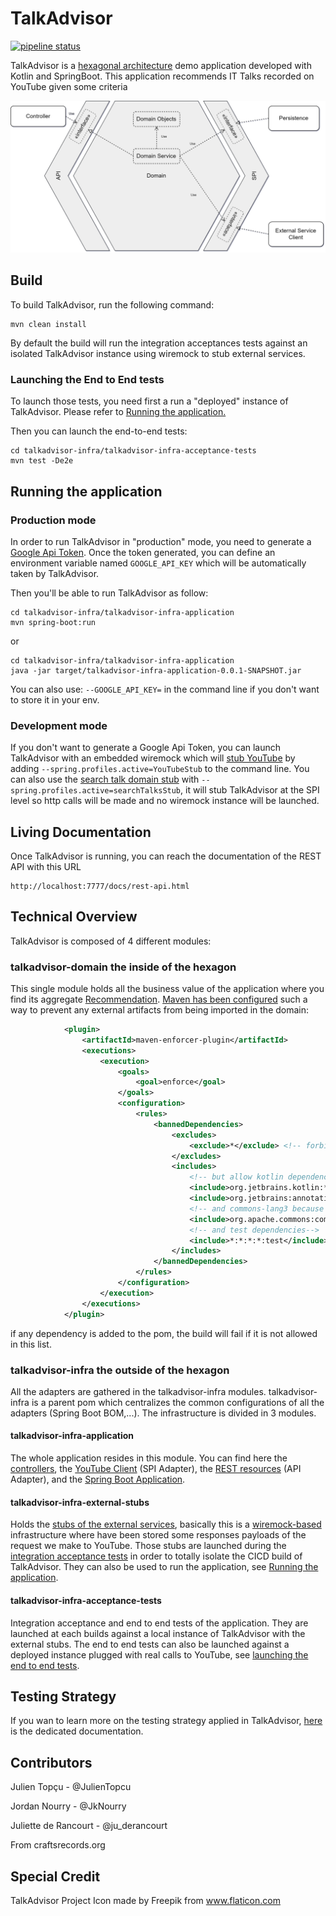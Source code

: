 # TalkAdvisor
[![pipeline status](https://gitlab.com/crafts-records/talkadvisor/talkadvisor-back/badges/master/pipeline.svg)](https://gitlab.com/crafts-records/talkadvisor/talkadvisor-back/commits/master)

TalkAdvisor is a [hexagonal architecture](https://beyondxscratch.com/2017/08/19/decoupling-your-technical-code-from-your-business-logic-with-the-hexagonal-architecture-hexarch) demo application developed with Kotlin and SpringBoot.
This application recommends IT Talks recorded on YouTube given some criteria

![Hexagonal Architecture](images/hexagonal-architecture.png)

## Build  

To build TalkAdvisor, run the following command:
```
mvn clean install
```
By default the build will run the integration acceptances tests against an isolated TalkAdvisor instance using wiremock to 
stub external services.

### Launching the End to End tests
To launch those tests, you need first a run a "deployed" instance of TalkAdvisor. Please refer to [Running the application.](#running-the-application)

Then you can launch the end-to-end tests:
```
cd talkadvisor-infra/talkadvisor-infra-acceptance-tests
mvn test -De2e
```

## Running the application
### Production mode
In order to run TalkAdvisor in "production" mode, you need to generate a [Google Api Token](https://developers.google.com/youtube/registering_an_application).
Once the token generated, you can define an environment variable named ``GOOGLE_API_KEY`` which will be automatically taken by TalkAdvisor.

Then you'll be able to run TalkAdvisor as follow:
```
cd talkadvisor-infra/talkadvisor-infra-application
mvn spring-boot:run
``` 
or
```
cd talkadvisor-infra/talkadvisor-infra-application
java -jar target/talkadvisor-infra-application-0.0.1-SNAPSHOT.jar
``` 

You can also use: ``--GOOGLE_API_KEY=`` in the command line if you don't want to store it in your env.

### Development mode
If you don't want to generate a Google Api Token, you can launch TalkAdvisor with an embedded wiremock which will [stub YouTube](https://gitlab.com/crafts-records/talkadvisor/talkadvisor-back/blob/master/talkadvisor-infra/talkadvisor-infra-external-stubs/src/main/kotlin/org/craftsrecords/talkadvisor/infra/externalstubs/ExternalStubsApplicationInitializer.kt``````) by adding ``--spring.profiles.active=YouTubeStub`` to the command line.
You can also use the [search talk domain stub](https://gitlab.com/crafts-records/talkadvisor/talkadvisor-back/blob/master/talkadvisor-domain/src/main/kotlin/org/craftsrecords/talkadvisor/recommendation/spi/stubs/HardCodedTalksSearcher.kt) with ``--spring.profiles.active=searchTalksStub``, it will stub TalkAdvisor at the SPI level so http calls will be made and no wiremock instance will be launched.

## Living Documentation

Once TalkAdvisor is running, you can reach the documentation of the REST API with this URL

```
http://localhost:7777/docs/rest-api.html
```

## Technical Overview

TalkAdvisor is composed of 4 different modules:

### talkadvisor-domain the inside of the hexagon

This single module holds all the business value of the application where you find its aggregate [Recommendation](https://gitlab.com/crafts-records/talkadvisor/talkadvisor-back/blob/master/talkadvisor-domain/src/main/kotlin/org/craftsrecords/talkadvisor/recommendation/Recommendation.kt).
[Maven has been configured](https://gitlab.com/crafts-records/talkadvisor/talkadvisor-back/blob/master/talkadvisor-domain/pom.xml) such a way to prevent any external artifacts from being imported in the domain:

```xml
            <plugin>
                <artifactId>maven-enforcer-plugin</artifactId>
                <executions>
                    <execution>
                        <goals>
                            <goal>enforce</goal>
                        </goals>
                        <configuration>
                            <rules>
                                <bannedDependencies>
                                    <excludes>
                                        <exclude>*</exclude> <!-- forbids non domain dependencies -->
                                    </excludes>
                                    <includes>
                                        <!-- but allow kotlin dependencies-->
                                        <include>org.jetbrains.kotlin:*</include>
                                        <include>org.jetbrains:annotations</include>
                                        <!-- and commons-lang3 because we don't want to make the wheel again -->
                                        <include>org.apache.commons:commons-lang3</include>
                                        <!-- and test dependencies-->
                                        <include>*:*:*:*:test</include>
                                    </includes>
                                </bannedDependencies>
                            </rules>
                        </configuration>
                    </execution>
                </executions>
            </plugin>
```

if any dependency is added to the pom, the build will fail if it is not allowed in this list.

### talkadvisor-infra the outside of the hexagon

All the adapters are gathered in the talkadvisor-infra modules. talkadvisor-infra is a parent pom which centralizes the common configurations of all the adapters (Spring Boot BOM,...).
The infrastructure is divided in 3 modules.

#### talkadvisor-infra-application

The whole application resides in this module. You can find here the [controllers](https://gitlab.com/crafts-records/talkadvisor/talkadvisor-back/tree/master/talkadvisor-infra/talkadvisor-infra-application/src/main/kotlin/org/craftsrecords/talkadvisor/infra/controller), 
the [YouTube Client](https://gitlab.com/crafts-records/talkadvisor/talkadvisor-back/tree/master/talkadvisor-infra/talkadvisor-infra-application/src/main/kotlin/org/craftsrecords/talkadvisor/infra/youtube) (SPI Adapter),
the [REST resources](https://gitlab.com/crafts-records/talkadvisor/talkadvisor-back/tree/master/talkadvisor-infra/talkadvisor-infra-application/src/main/kotlin/org/craftsrecords/talkadvisor/infra/resources) (API Adapter), 
and the [Spring Boot Application](https://gitlab.com/crafts-records/talkadvisor/talkadvisor-back/blob/master/talkadvisor-infra/talkadvisor-infra-application/src/main/kotlin/org/craftsrecords/talkadvisor/infra/TalkAdvisorApplication.kt).

#### talkadvisor-infra-external-stubs

Holds the [stubs of the external services](https://gitlab.com/crafts-records/talkadvisor/talkadvisor-back/blob/master/talkadvisor-infra/talkadvisor-infra-external-stubs/src/main/kotlin/org/craftsrecords/talkadvisor/infra/externalstubs/ExternalStubsApplicationInitializer.kt), basically this is a [wiremock-based](http://wiremock.org/docs/) infrastructure where have been stored some responses payloads of the request we make to YouTube.
Those stubs are launched during the [integration acceptance tests](#talkadvisor-infra-acceptance-tests) in order to totally isolate the CICD build of TalkAdvisor.
They can also be used to run the application, see [Running the application](#running-the-application).

#### talkadvisor-infra-acceptance-tests

Integration acceptance and end to end tests of the application. They are launched at each builds against a local instance of TalkAdvisor with the external stubs.
The end to end tests can also be launched against a deployed instance plugged with real calls to YouTube, see [launching the end to end tests](#launching-the-end-to-end-tests).

## Testing Strategy

If you wan to learn more on the testing strategy applied in TalkAdvisor, [here](TestingStrategy.md) is the dedicated documentation.

## Contributors

Julien Topçu - @JulienTopcu

Jordan Nourry - @JkNourry

Juliette de Rancourt - @ju_derancourt 

From craftsrecords.org

## Special Credit
TalkAdvisor Project Icon made by Freepik from www.flaticon.com 